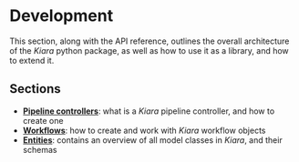 # Development

This section, along with the API reference, outlines the overall architecture of the *Kiara* python package,
as well as how to use it as a library, and how to extend it.

## Sections

- **[Pipeline controllers](pipeline_controllers.md)**: what is a *Kiara* pipeline controller, and how to create one
- **[Workflows](workflows.md)**: how to create and work with *Kiara* workflow objects
- **[Entities](entities.md)**: contains an overview of all model classes in *Kiara*, and their schemas
